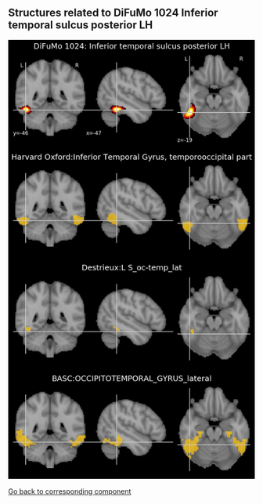 


## Structures related to DiFuMo 1024 Inferior temporal sulcus posterior LH

![179](179.jpg "Structures related to DiFuMo 1024 Inferior temporal sulcus posterior LH")

[Go back to corresponding component](https://parietal-inria.github.io/DiFuMo/1024/html/179.html)